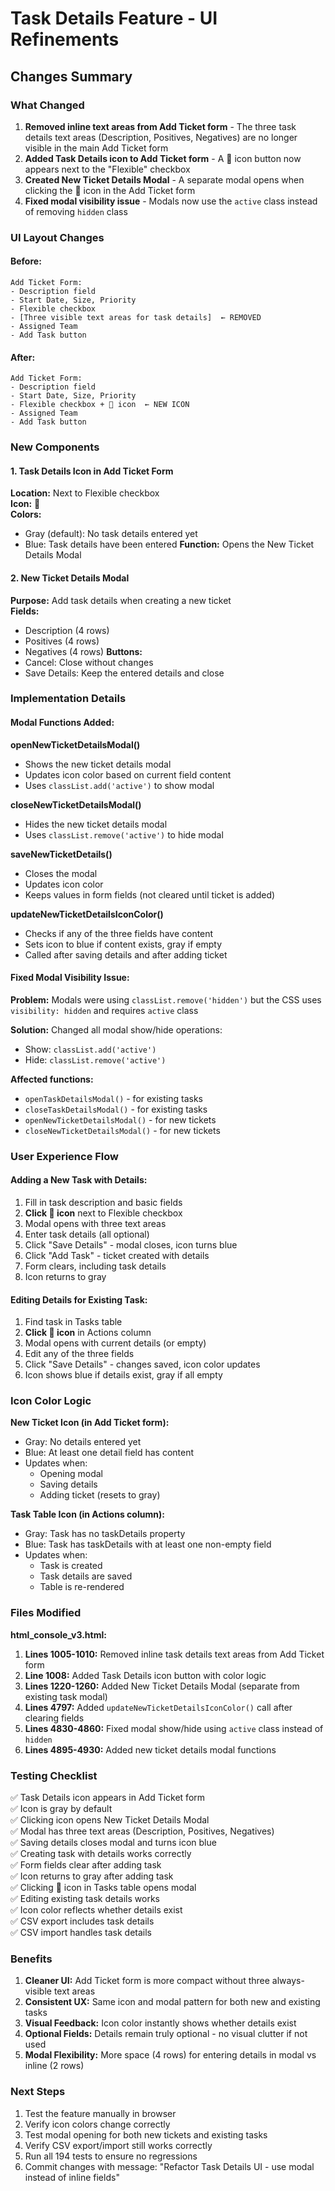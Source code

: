 # Task Details Feature - UI Refinements

## Changes Summary

### What Changed
1. **Removed inline text areas from Add Ticket form** - The three task details text areas (Description, Positives, Negatives) are no longer visible in the main Add Ticket form
2. **Added Task Details icon to Add Ticket form** - A 📝 icon button now appears next to the "Flexible" checkbox
3. **Created New Ticket Details Modal** - A separate modal opens when clicking the 📝 icon in the Add Ticket form
4. **Fixed modal visibility issue** - Modals now use the `active` class instead of removing `hidden` class

### UI Layout Changes

#### Before:
```
Add Ticket Form:
- Description field
- Start Date, Size, Priority
- Flexible checkbox
- [Three visible text areas for task details]  ← REMOVED
- Assigned Team
- Add Task button
```

#### After:
```
Add Ticket Form:
- Description field
- Start Date, Size, Priority
- Flexible checkbox + 📝 icon  ← NEW ICON
- Assigned Team
- Add Task button
```

### New Components

#### 1. Task Details Icon in Add Ticket Form
**Location:** Next to Flexible checkbox  
**Icon:** 📝  
**Colors:**
- Gray (default): No task details entered yet
- Blue: Task details have been entered
**Function:** Opens the New Ticket Details Modal

#### 2. New Ticket Details Modal
**Purpose:** Add task details when creating a new ticket  
**Fields:**
- Description (4 rows)
- Positives (4 rows)
- Negatives (4 rows)
**Buttons:**
- Cancel: Close without changes
- Save Details: Keep the entered details and close

### Implementation Details

#### Modal Functions Added:

**openNewTicketDetailsModal()**
- Shows the new ticket details modal
- Updates icon color based on current field content
- Uses `classList.add('active')` to show modal

**closeNewTicketDetailsModal()**
- Hides the new ticket details modal
- Uses `classList.remove('active')` to hide modal

**saveNewTicketDetails()**
- Closes the modal
- Updates icon color
- Keeps values in form fields (not cleared until ticket is added)

**updateNewTicketDetailsIconColor()**
- Checks if any of the three fields have content
- Sets icon to blue if content exists, gray if empty
- Called after saving details and after adding ticket

#### Fixed Modal Visibility Issue:

**Problem:** Modals were using `classList.remove('hidden')` but the CSS uses `visibility: hidden` and requires `active` class

**Solution:** Changed all modal show/hide operations:
- Show: `classList.add('active')` 
- Hide: `classList.remove('active')`

**Affected functions:**
- `openTaskDetailsModal()` - for existing tasks
- `closeTaskDetailsModal()` - for existing tasks  
- `openNewTicketDetailsModal()` - for new tickets
- `closeNewTicketDetailsModal()` - for new tickets

### User Experience Flow

#### Adding a New Task with Details:
1. Fill in task description and basic fields
2. **Click 📝 icon** next to Flexible checkbox
3. Modal opens with three text areas
4. Enter task details (all optional)
5. Click "Save Details" - modal closes, icon turns blue
6. Click "Add Task" - ticket created with details
7. Form clears, including task details
8. Icon returns to gray

#### Editing Details for Existing Task:
1. Find task in Tasks table
2. **Click 📝 icon** in Actions column
3. Modal opens with current details (or empty)
4. Edit any of the three fields
5. Click "Save Details" - changes saved, icon color updates
6. Icon shows blue if details exist, gray if all empty

### Icon Color Logic

**New Ticket Icon (in Add Ticket form):**
- Gray: No details entered yet
- Blue: At least one detail field has content
- Updates when:
  - Opening modal
  - Saving details
  - Adding ticket (resets to gray)

**Task Table Icon (in Actions column):**
- Gray: Task has no taskDetails property
- Blue: Task has taskDetails with at least one non-empty field
- Updates when:
  - Task is created
  - Task details are saved
  - Table is re-rendered

### Files Modified

**html_console_v3.html:**
1. **Lines 1005-1010:** Removed inline task details text areas from Add Ticket form
2. **Line 1008:** Added Task Details icon button with color logic
3. **Lines 1220-1260:** Added New Ticket Details Modal (separate from existing task modal)
4. **Lines 4797:** Added `updateNewTicketDetailsIconColor()` call after clearing fields
5. **Lines 4830-4860:** Fixed modal show/hide using `active` class instead of `hidden`
6. **Lines 4895-4930:** Added new ticket details modal functions

### Testing Checklist

✅ Task Details icon appears in Add Ticket form  
✅ Icon is gray by default  
✅ Clicking icon opens New Ticket Details Modal  
✅ Modal has three text areas (Description, Positives, Negatives)  
✅ Saving details closes modal and turns icon blue  
✅ Creating task with details works correctly  
✅ Form fields clear after adding task  
✅ Icon returns to gray after adding task  
✅ Clicking 📝 icon in Tasks table opens modal  
✅ Editing existing task details works  
✅ Icon color reflects whether details exist  
✅ CSV export includes task details  
✅ CSV import handles task details  

### Benefits

1. **Cleaner UI:** Add Ticket form is more compact without three always-visible text areas
2. **Consistent UX:** Same icon and modal pattern for both new and existing tasks
3. **Visual Feedback:** Icon color instantly shows whether details exist
4. **Optional Fields:** Details remain truly optional - no visual clutter if not used
5. **Modal Flexibility:** More space (4 rows) for entering details in modal vs inline (2 rows)

### Next Steps

1. Test the feature manually in browser
2. Verify icon colors change correctly
3. Test modal opening for both new tickets and existing tasks
4. Verify CSV export/import still works correctly
5. Run all 194 tests to ensure no regressions
6. Commit changes with message: "Refactor Task Details UI - use modal instead of inline fields"
